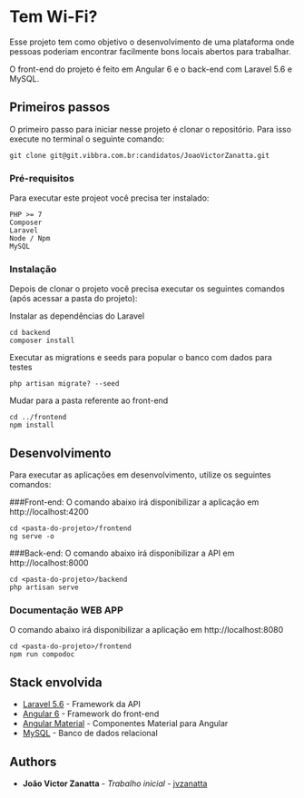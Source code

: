 
# Tem Wi-Fi?

Esse projeto tem como objetivo o desenvolvimento de uma plataforma onde pessoas poderiam encontrar facilmente bons locais abertos para trabalhar. 

O front-end do projeto é feito em Angular 6 e o back-end com Laravel 5.6 e MySQL.

## Primeiros passos

O primeiro passo para iniciar nesse projeto é clonar o repositório. Para isso execute no terminal o seguinte comando:
```
git clone git@git.vibbra.com.br:candidatos/JoaoVictorZanatta.git
```

### Pré-requisitos

Para executar este projeot você precisa ter instalado: 

```
PHP >= 7
Composer
Laravel
Node / Npm
MySQL
```

### Instalação

Depois de clonar o projeto você precisa executar os seguintes comandos (após acessar a pasta do projeto):

Instalar as dependências do Laravel
```
cd backend
composer install
```

Executar as migrations e seeds para popular o banco com dados para testes
```
php artisan migrate? --seed
```

Mudar para a pasta referente ao front-end
```
cd ../frontend
npm install
```

## Desenvolvimento

Para executar as aplicações em desenvolvimento, utilize os seguintes comandos:

###Front-end:
O comando abaixo irá disponibilizar a aplicação em http://localhost:4200

```
cd <pasta-do-projeto>/frontend
ng serve -o
```

###Back-end:
O comando abaixo irá disponibilizar a API em http://localhost:8000

```
cd <pasta-do-projeto>/backend
php artisan serve
```

### Documentação WEB APP

O comando abaixo irá disponibilizar a aplicação em http://localhost:8080
```
cd <pasta-do-projeto>/frontend
npm run compodoc
```


## Stack envolvida

* [Laravel 5.6](https://laravel.com) - Framework da API
* [Angular 6](https://angular.io) - Framework do front-end
* [Angular Material](https://material.angular.io) - Componentes Material para Angular
* [MySQL](https://www.mysql.com) - Banco de dados relacional


## Authors

* **João Victor Zanatta** - *Trabalho inicial* - [jvzanatta](https://github.com/jvzanatta)
